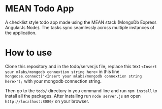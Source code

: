 # MEAN Todo App
A checklist style todo app made using the MEAN stack (MongoDb Express AngularJs Node). The tasks sync seamlessly across multiple instances of the application.


# How to use
Clone this repository and in the todo/server.js file, replace this text ```<Insert your mlabs/mongodb connextion string here>``` in this line ```mongoose.connect('<Insert your mlabs/mongodb connextion string here>');``` with your mongodb connection string.<br>

Then go to the `todo/` directory in you command line and run `npm install` to install all the packages. After installing run `node server.js` an open `http://localhost:8080/` on your browser.
